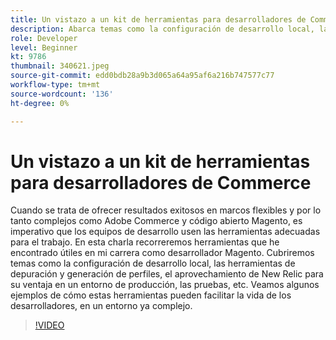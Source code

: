```yaml
---
title: Un vistazo a un kit de herramientas para desarrolladores de Commerce
description: Abarca temas como la configuración de desarrollo local, las herramientas de depuración y generación de perfiles, el aprovechamiento de New Relic para su ventaja en un entorno de producción y las pruebas.
role: Developer
level: Beginner
kt: 9786
thumbnail: 340621.jpeg
source-git-commit: edd0bdb28a9b3d065a64a95af6a216b747577c77
workflow-type: tm+mt
source-wordcount: '136'
ht-degree: 0%

---
```


# Un vistazo a un kit de herramientas para desarrolladores de Commerce

Cuando se trata de ofrecer resultados exitosos en marcos flexibles y por lo tanto complejos como Adobe Commerce y código abierto Magento, es imperativo que los equipos de desarrollo usen las herramientas adecuadas para el trabajo. En esta charla recorreremos herramientas que he encontrado útiles en mi carrera como desarrollador Magento. Cubriremos temas como la configuración de desarrollo local, las herramientas de depuración y generación de perfiles, el aprovechamiento de New Relic para su ventaja en un entorno de producción, las pruebas, etc. Veamos algunos ejemplos de cómo estas herramientas pueden facilitar la vida de los desarrolladores, en un entorno ya complejo.

>[!VIDEO](https://video.tv.adobe.com/v/340621/?quality=12&learn=on)
